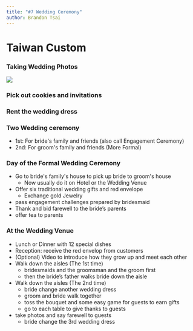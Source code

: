 ```yaml
---
title: "#7 Wedding Ceremony"
author: Brandon Tsai
---
```


Taiwan Custom
=====

### Taking Wedding Photos

![](images/JEN_0846.jpg)

### Pick out cookies and invitations


### Rent the wedding dress


### Two Wedding ceremony

- 1st: For bride's family and friends (also call Engagement Ceremony)
- 2nd: For groom's family and friends (More Formal)

### Day of the Formal Wedding Ceremony

- Go to bride's family's house to pick up bride to groom's house
  - Now usually do it on Hotel or the Wedding Venue
- Offer six traditional wedding gifts and red envelope
  - Exchange gold Jewelry
- pass engagement challenges prepared by bridesmaid
- Thank and bid farewell to the bride’s parents
- offer tea to parents


### At the Wedding Venue

- Lunch or Dinner with 12 special dishes
- Reception: receive the red envelop from customers
- (Optional) Video to introduce how they grow up and meet each other
- Walk down the aisles (The 1st time)
  - bridesmaids and the groomsman and the groom first
  - then the bride’s father walks bride down the aisle
- Walk down the aisles (The 2nd time)
  - bride change another wedding dress
  - groom and bride walk together
  - toss the bouquet and some easy game for guests to earn gifts
  - go to each table to give thanks to guests
- take photos and say farewell to guests
  - bride change the 3rd wedding dress